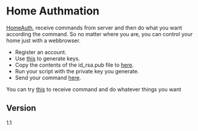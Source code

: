 Home Authmation
=========

[HomeAuth](http://homeauth-lsjustin.dotcloud.com), receive commands from server and then do what you want according the command. So no matter where you are, you can control your home just with a webbrowser.

  - Register an account.
  - Use [this](https://github.com/wujianguo/tools/blob/master/generate_rsa.py) to generate keys.
  - Copy the contents of the id_rsa.pub file to [here](http://homeauth-lsjustin.dotcloud.com/verify/).
  - Run your script with the private key you generate.
  - Send your command [here](http://homeauth-lsjustin.dotcloud.com/handlecmd/web).

You can try [this](https://github.com/wujianguo/HomeAuth/blob/master/local/homeauth.py) to receive command and do whatever things you want

Version
-

1.1



[django]: http://daringfireball.net/
[Twitter Bootstrap]: http://twitter.github.io/bootstrap/
